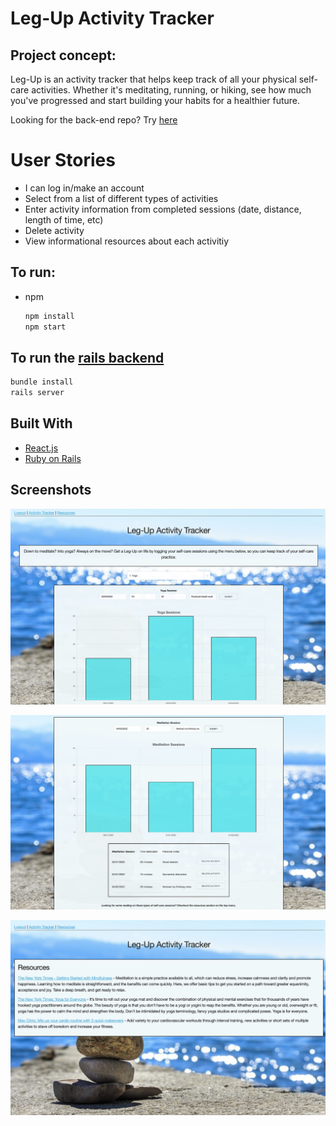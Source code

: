# Leg-Up Activity Tracker

## Project concept:

Leg-Up is an activity tracker that helps keep track of all your physical self-care activities. 
Whether it's meditating, running, or hiking, see how much you've progressed and start
building your habits for a healthier future. 

Looking for the back-end repo? Try [here](https://github.com/Ian-Ennis/activity_tracker_back_end)


# User Stories


- I can log in/make an account
- Select from a list of different types of activities
- Enter activity information from completed sessions (date, distance, length of time, etc)
- Delete activity
- View informational resources about each activitiy

## To run:
* npm
  ```sh
  npm install
  npm start
  ```
  
## To run the [rails backend](https://github.com/Ian-Ennis/activity_tracker_back_end)
  ```sh
  bundle install
  rails server
  ```

## Built With

* [React.js](https://reactjs.org/)
* [Ruby on Rails](https://rubyonrails.org/)


## Screenshots
![description_with_chart](https://github.com/Ian-Ennis/activity_tracker/blob/main/public/description_with_chartJS.png)

![chart_with_table](https://github.com/Ian-Ennis/activity_tracker/blob/main/public/meditation_chart_with_table.png)

![resouces](https://github.com/Ian-Ennis/activity_tracker/blob/main/public/resources.png)
